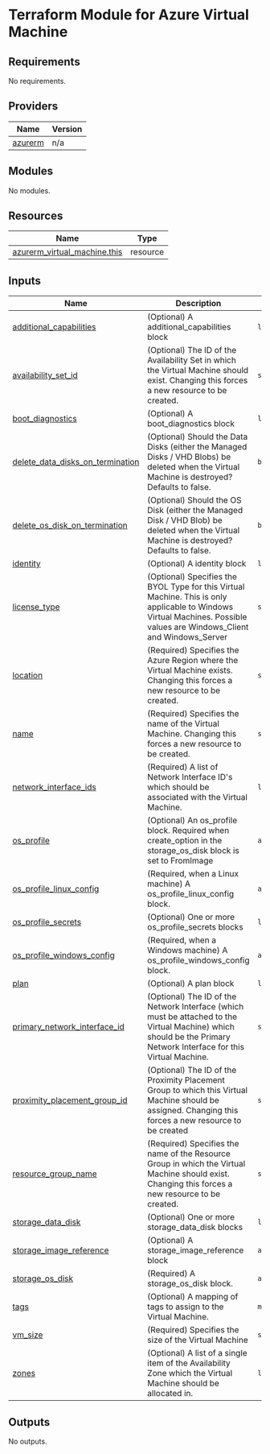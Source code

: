 # Terraform Module for Azure Virtual Machine
<!-- BEGINNING OF PRE-COMMIT-TERRAFORM DOCS HOOK -->
## Requirements

No requirements.

## Providers

| Name | Version |
|------|---------|
| <a name="provider_azurerm"></a> [azurerm](#provider\_azurerm) | n/a |

## Modules

No modules.

## Resources

| Name | Type |
|------|------|
| [azurerm_virtual_machine.this](https://registry.terraform.io/providers/hashicorp/azurerm/latest/docs/resources/virtual_machine) | resource |

## Inputs

| Name | Description | Type | Default | Required |
|------|-------------|------|---------|:--------:|
| <a name="input_additional_capabilities"></a> [additional\_capabilities](#input\_additional\_capabilities) | (Optional) A additional\_capabilities block | `list(any)` | `[]` | no |
| <a name="input_availability_set_id"></a> [availability\_set\_id](#input\_availability\_set\_id) | (Optional) The ID of the Availability Set in which the Virtual Machine should exist. Changing this forces a new resource to be created. | `string` | `null` | no |
| <a name="input_boot_diagnostics"></a> [boot\_diagnostics](#input\_boot\_diagnostics) | (Optional) A boot\_diagnostics block | `list(any)` | `[]` | no |
| <a name="input_delete_data_disks_on_termination"></a> [delete\_data\_disks\_on\_termination](#input\_delete\_data\_disks\_on\_termination) | (Optional) Should the Data Disks (either the Managed Disks / VHD Blobs) be deleted when the Virtual Machine is destroyed? Defaults to false. | `bool` | `false` | no |
| <a name="input_delete_os_disk_on_termination"></a> [delete\_os\_disk\_on\_termination](#input\_delete\_os\_disk\_on\_termination) | (Optional) Should the OS Disk (either the Managed Disk / VHD Blob) be deleted when the Virtual Machine is destroyed? Defaults to false. | `bool` | `false` | no |
| <a name="input_identity"></a> [identity](#input\_identity) | (Optional) A identity block | `list(any)` | `[]` | no |
| <a name="input_license_type"></a> [license\_type](#input\_license\_type) | (Optional) Specifies the BYOL Type for this Virtual Machine. This is only applicable to Windows Virtual Machines. Possible values are Windows\_Client and Windows\_Server | `string` | `null` | no |
| <a name="input_location"></a> [location](#input\_location) | (Required) Specifies the Azure Region where the Virtual Machine exists. Changing this forces a new resource to be created. | `string` | n/a | yes |
| <a name="input_name"></a> [name](#input\_name) | (Required) Specifies the name of the Virtual Machine. Changing this forces a new resource to be created. | `string` | n/a | yes |
| <a name="input_network_interface_ids"></a> [network\_interface\_ids](#input\_network\_interface\_ids) | (Required) A list of Network Interface ID's which should be associated with the Virtual Machine. | `list(string)` | n/a | yes |
| <a name="input_os_profile"></a> [os\_profile](#input\_os\_profile) | (Optional) An os\_profile block. Required when create\_option in the storage\_os\_disk block is set to FromImage | `any` | `{}` | no |
| <a name="input_os_profile_linux_config"></a> [os\_profile\_linux\_config](#input\_os\_profile\_linux\_config) | (Required, when a Linux machine) A os\_profile\_linux\_config block. | `any` | `{}` | no |
| <a name="input_os_profile_secrets"></a> [os\_profile\_secrets](#input\_os\_profile\_secrets) | (Optional) One or more os\_profile\_secrets blocks | `list(any)` | `[]` | no |
| <a name="input_os_profile_windows_config"></a> [os\_profile\_windows\_config](#input\_os\_profile\_windows\_config) | (Required, when a Windows machine) A os\_profile\_windows\_config block. | `any` | `{}` | no |
| <a name="input_plan"></a> [plan](#input\_plan) | (Optional) A plan block | `list(any)` | `[]` | no |
| <a name="input_primary_network_interface_id"></a> [primary\_network\_interface\_id](#input\_primary\_network\_interface\_id) | (Optional) The ID of the Network Interface (which must be attached to the Virtual Machine) which should be the Primary Network Interface for this Virtual Machine. | `string` | `null` | no |
| <a name="input_proximity_placement_group_id"></a> [proximity\_placement\_group\_id](#input\_proximity\_placement\_group\_id) | (Optional) The ID of the Proximity Placement Group to which this Virtual Machine should be assigned. Changing this forces a new resource to be created | `string` | `null` | no |
| <a name="input_resource_group_name"></a> [resource\_group\_name](#input\_resource\_group\_name) | (Required) Specifies the name of the Resource Group in which the Virtual Machine should exist. Changing this forces a new resource to be created. | `string` | n/a | yes |
| <a name="input_storage_data_disk"></a> [storage\_data\_disk](#input\_storage\_data\_disk) | (Optional) One or more storage\_data\_disk blocks | `list(any)` | `[]` | no |
| <a name="input_storage_image_reference"></a> [storage\_image\_reference](#input\_storage\_image\_reference) | (Optional) A storage\_image\_reference block | `any` | `{}` | no |
| <a name="input_storage_os_disk"></a> [storage\_os\_disk](#input\_storage\_os\_disk) | (Required) A storage\_os\_disk block. | `any` | `{}` | no |
| <a name="input_tags"></a> [tags](#input\_tags) | (Optional) A mapping of tags to assign to the Virtual Machine. | `map(string)` | `{}` | no |
| <a name="input_vm_size"></a> [vm\_size](#input\_vm\_size) | (Required) Specifies the size of the Virtual Machine | `string` | n/a | yes |
| <a name="input_zones"></a> [zones](#input\_zones) | (Optional) A list of a single item of the Availability Zone which the Virtual Machine should be allocated in. | `list(string)` | `[]` | no |

## Outputs

No outputs.
<!-- END OF PRE-COMMIT-TERRAFORM DOCS HOOK -->
